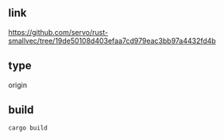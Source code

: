 ## link
https://github.com/servo/rust-smallvec/tree/19de50108d403efaa7cd979eac3bb97a4432fd4b
## type
origin
## build
```
cargo build
```
